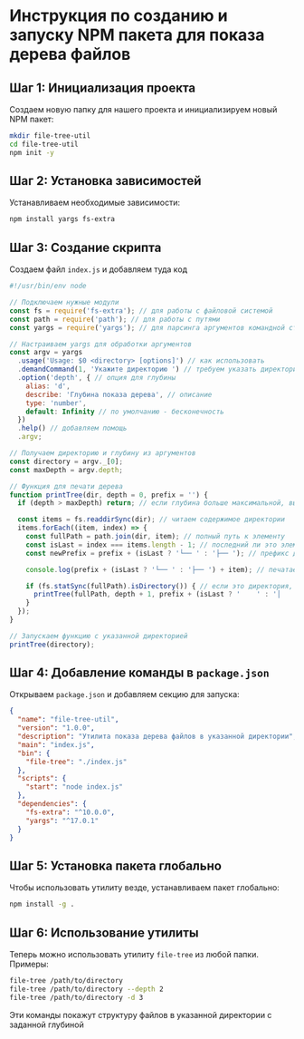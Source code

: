 # Инструкция по созданию и запуску NPM пакета для показа дерева файлов

## Шаг 1: Инициализация проекта

Создаем новую папку для нашего проекта и инициализируем новый NPM пакет:

```bash
mkdir file-tree-util
cd file-tree-util
npm init -y
```

## Шаг 2: Установка зависимостей

Устанавливаем необходимые зависимости:

```bash
npm install yargs fs-extra
```

## Шаг 3: Создание скрипта

Создаем файл `index.js` и добавляем туда код

```javascript
#!/usr/bin/env node

// Подключаем нужные модули
const fs = require('fs-extra'); // для работы с файловой системой
const path = require('path'); // для работы с путями
const yargs = require('yargs'); // для парсинга аргументов командной строки

// Настраиваем yargs для обработки аргументов
const argv = yargs
  .usage('Usage: $0 <directory> [options]') // как использовать
  .demandCommand(1, 'Укажите директорию ') // требуем указать директорию
  .option('depth', { // опция для глубины
    alias: 'd',
    describe: 'Глубина показа дерева', // описание
    type: 'number',
    default: Infinity // по умолчанию - бесконечность
  })
  .help() // добавляем помощь
  .argv;

// Получаем директорию и глубину из аргументов
const directory = argv._[0];
const maxDepth = argv.depth;

// Функция для печати дерева
function printTree(dir, depth = 0, prefix = '') {
  if (depth > maxDepth) return; // если глубина больше максимальной, выходим

  const items = fs.readdirSync(dir); // читаем содержимое директории
  items.forEach((item, index) => {
    const fullPath = path.join(dir, item); // полный путь к элементу
    const isLast = index === items.length - 1; // последний ли это элемент
    const newPrefix = prefix + (isLast ? '└── ' : '├── '); // префикс для печати

    console.log(prefix + (isLast ? '└── ' : '├── ') + item); // печатаем элемент

    if (fs.statSync(fullPath).isDirectory()) { // если это директория, рекурсивно вызываем функцию
      printTree(fullPath, depth + 1, prefix + (isLast ? '    ' : '│   '));
    }
  });
}

// Запускаем функцию с указанной директорией
printTree(directory);
```

## Шаг 4: Добавление команды в `package.json`

Открываем `package.json` и добавляем секцию для запуска:

```json
{
  "name": "file-tree-util",
  "version": "1.0.0",
  "description": "Утилита показа дерева файлов в указанной директории",
  "main": "index.js",
  "bin": {
    "file-tree": "./index.js"
  },
  "scripts": {
    "start": "node index.js"
  },
  "dependencies": {
    "fs-extra": "^10.0.0",
    "yargs": "^17.0.1"
  }
}
```

## Шаг 5: Установка пакета глобально

Чтобы использовать утилиту везде, устанавливаем пакет глобально:

```bash
npm install -g .
```

## Шаг 6: Использование утилиты

Теперь можно использовать утилиту `file-tree` из любой папки. Примеры:

```bash
file-tree /path/to/directory
file-tree /path/to/directory --depth 2
file-tree /path/to/directory -d 3
```

Эти команды покажут структуру файлов в указанной директории с заданной глубиной
